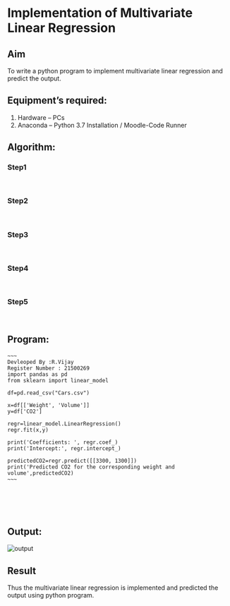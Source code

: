 # Implementation of Multivariate Linear Regression
## Aim
To write a python program to implement multivariate linear regression and predict the output.
## Equipment’s required:
1.	Hardware – PCs
2.	Anaconda – Python 3.7 Installation / Moodle-Code Runner
## Algorithm:
### Step1
<br>

### Step2
<br>

### Step3
<br>

### Step4
<br>

### Step5
<br>

## Program:
```
~~~
Devleoped By :R.Vijay
Register Number : 21500269
import pandas as pd
from sklearn import linear_model

df=pd.read_csv("Cars.csv")

x=df[['Weight', 'Volume']]
y=df['CO2']

regr=linear_model.LinearRegression()
regr.fit(x,y)

print('Coefficients: ', regr.coef_)
print('Intercept:', regr.intercept_)

predictedCO2=regr.predict([[3300, 1300]])
print('Predicted CO2 for the corresponding weight and volume',predictedCO2)
~~~






```
## Output:
![output]()




## Result
Thus the multivariate linear regression is implemented and predicted the output using python program.
